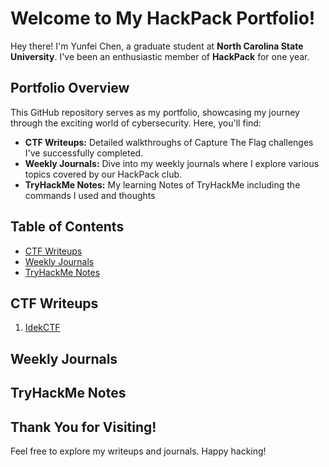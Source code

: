 # Welcome to My HackPack Portfolio!

Hey there! I'm Yunfei Chen, a graduate student at **North Carolina State University**. I've been an enthusiastic member of **HackPack** for one year.

## Portfolio Overview

This GitHub repository serves as my portfolio, showcasing my journey through the exciting world of cybersecurity. Here, you'll find:

- **CTF Writeups:** Detailed walkthroughs of Capture The Flag challenges I've successfully completed.
- **Weekly Journals:** Dive into my weekly journals where I explore various topics covered by our HackPack club.
- **TryHackMe Notes:** My learning Notes of TryHackMe including the commands I used and thoughts

## Table of Contents

- [CTF Writeups](#ctf-writeups)
- [Weekly Journals](#weekly-journals)
- [TryHackMe Notes](#tryhackme-notes)

## CTF Writeups

1. [IdekCTF](#Writeups/idekctf)

## Weekly Journals

## TryHackMe Notes

## Thank You for Visiting!

Feel free to explore my writeups and journals. Happy hacking!
